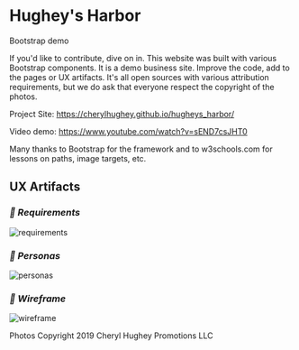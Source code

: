 # Hughey's Harbor
Bootstrap demo

If you'd like to contribute, dive on in. This website was built with various Bootstrap components. It is a demo business site. Improve the code, add to the pages or UX artifacts. It's all open sources with various attribution requirements, but we do ask that everyone respect the copyright of the photos.

Project Site: https://cherylhughey.github.io/hugheys_harbor/

Video demo: https://www.youtube.com/watch?v=sEND7csJHT0

Many thanks to Bootstrap for the framework and to w3schools.com for lessons on paths, image targets, etc.

## UX Artifacts

### *:arrow_down_small: Requirements* 
![requirements](https://cherylhughey.github.io/img/requirements2.jpg)

### *:arrow_down_small: Personas*
![personas](https://cherylhughey.github.io/img/personas1.png)

### *:arrow_down_small: Wireframe*
![wireframe](https://cherylhughey.github.io/img/wireframe.jpg)

Photos Copyright 2019 Cheryl Hughey Promotions LLC
